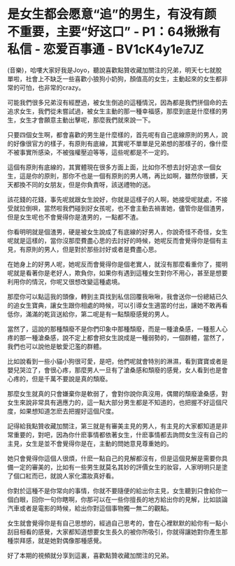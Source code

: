 # 是女生都会愿意“追”的男生，有没有颜不重要，主要“好这口” - P1：64揪揪有私信 - 恋爱百事通 - BV1cK4y1e7JZ

(音樂)，哈嘍大家好我是Joyo，聽說喜歡點贊收藏加關注的兄弟，明天七七就脫單啦，社會上不缺乏一些喜歡小狼狗小奶狗，顏值高的女生，主動起來的女生都非常的可怕，也非常的crazy。

可能我們很多兄弟沒有經歷過，被女生倒追的這種情況，因為都是我們拼個命的去追求女生，我們從未嘗試過，被女生主動的那一種幸福感，那麼到底是什麼樣的男生，女生才會願意主動出擊呢，那麼我們就來說一下。

只要四個女生啊，都會喜歡的男生是什麼樣的，首先呢有自己底線原則的男人，說的好像很官方的樣子，有原則有底線，其實呢不單單是兄弟想的那樣子的，像什麼不被事實所感染，不被強權壓迫等等，這些呢都是不一定的。

這個有原則有底線的，其實體現在很多方面上面，比如你不想去討好追求一個女生，這是你的原則，那你不也是一個有原則的男人嗎，再比如啊，雖然你很髒，天天都換不同的女朋友，但是你負責呀，該送禮物的送。

該花錢的花錢，事先呢就跟女生說好，你就是這樣子的人啊，她接受呢就處，不接受就拉倒唄，當然啦我們碰到好女孩呢，也不會主動去禍害她，儘管你是個渣男，但是女生呢也不會覺得你是渣男的，一點都不渣。

你看明明就是個渣男，硬是被女生說成了有底線的好男人，你說奇怪不奇怪，女生呢就是這樣的，當你沒那麼費盡心思的去討好的時候，她呢反而會覺得你是個有主見，有原則的男人，但是對於那些討好或者是費盡心思。

在她身上的好男人呢，她呢反而會覺得你是個老實人，就沒有那麼看重你了，擺明呢就是看著你是老好人，欺負你，如果你有遇到這種女生對你不用心，甚至是想要利用你的情況，你呢又很想改變這種處境。

那麼你可以點這我的頭像，轉到主頁找到私信回覆我啾啾，我會送你一份總結已久的追女生寶典，讓女生跟你相處的時候，可以引導女生適當的付出，讓她不敢再看低你，滿滿的乾貨送給你，第二呢是有一點頹廢感覺的男人。

當然了，這說的那種頹廢不是你們印象中那種頹廢，而是一種滄桑感，一種惹人心疼的那一種滄桑感，說不定上都會把女生說成是一種弱勢的，一個群體，當然了，我們也可以說他是敏愛氾濫的群體。

比如說看到一些小貓小狗很可愛，是吧，他們呢就會特別的淋濕，看到寶寶或者是嬰兒哭泣了，會很心疼，那麼男人一旦有了滄桑感和頹廢的感覺，女人看到也是會心疼的，但是千萬不要說是真的頹廢。

那麼女生就真的只會嫌棄你是軟弱了，會對你說你真沒用，偶爾的頹廢滄桑感，對女生來說非常具有適應力的，這一點大部分男生都是不知道的，也把握不好這個尺度，如果想知道怎麽去把握好這個尺度。

記得給我點贊收藏加關注，第三就是有審美主見的男人，有主見的大家都知道是非常重要的，對吧，因為你什麽事情都依著女生，什麽事情都去詢問女生沒有自己的主見，女生是並不會覺得你是在，主動的問她意見尊重她的。

她只會覺得你這個人很煩，什麽一點自己的見解都沒有，但是這個見解是需要你具備一定的審美的，比如有一些男生就莫名其妙的評價女生的妝容，人家明明只是塗了個口紅而已，就說人家化濃妝真好看。

你對於這種不是你常向的事情，你就不要隨便的給出你主見，女生聽到只會給你一個白眼，回你一句你瞎啊，你那可以在一些你擅長的地方給出你的見解，比如談論汽車或者是電影的時候，給出你對這個事物獨一無二的觀點。

女生就會覺得你是有自己思想的，經過自己思考的，會在心裡默默的給你有一點小刮目相看的感覺，大家都知道想要女生長久的被你所吸引，你就得讓她對你產生那種崇拜感，就是她對偶像那種感覺。

好了本期的視頻就分享到這裏，喜歡點贊收藏加關注的兄弟。